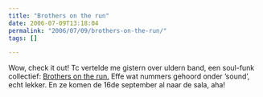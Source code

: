 ```yaml
---
title: "Brothers on the run"
date: 2006-07-09T13:18:04
permalink: "2006/07/09/brothers-on-the-run/"
tags: []

---
```

Wow, check it out! Tc vertelde me gistern over uldern band, een soul-funk collectief: [Brothers on the run.](http://www.brothersontherun.be/ "http://www.brothersontherun.be") Effe wat nummers gehoord onder ’sound’, echt lekker. En ze komen de 16de september al naar de sala, aha!
